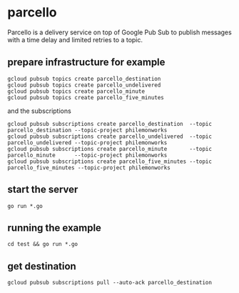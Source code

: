 # parcello

Parcello is a delivery service on top of Google Pub Sub to publish messages with a time delay and limited retries to a topic.


## prepare infrastructure for example
 
    gcloud pubsub topics create parcello_destination
    gcloud pubsub topics create parcello_undelivered
    gcloud pubsub topics create parcello_minute
    gcloud pubsub topics create parcello_five_minutes

and the subscriptions

    gcloud pubsub subscriptions create parcello_destination  --topic parcello_destination --topic-project philemonworks
    gcloud pubsub subscriptions create parcello_undelivered  --topic parcello_undelivered --topic-project philemonworks
    gcloud pubsub subscriptions create parcello_minute       --topic parcello_minute      --topic-project philemonworks
    gcloud pubsub subscriptions create parcello_five_minutes --topic parcello_five_minutes --topic-project philemonworks

## start the server    

    go run *.go

## running the example

    cd test && go run *.go

## get destination

    gcloud pubsub subscriptions pull --auto-ack parcello_destination
